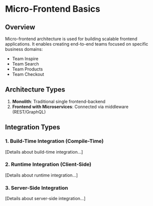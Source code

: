 # Micro-Frontend Basics

## Overview
Micro-frontend architecture is used for building scalable frontend applications. It enables creating end-to-end teams focused on specific business domains:
- Team Inspire
- Team Search
- Team Products
- Team Checkout

## Architecture Types
1. **Monolith**: Traditional single frontend-backend
2. **Frontend with Microservices**: Connected via middleware (REST/GraphQL)

## Integration Types

### 1. Build-Time Integration (Compile-Time)
[Details about build-time integration...]

### 2. Runtime Integration (Client-Side)
[Details about runtime integration...]

### 3. Server-Side Integration
[Details about server-side integration...] 